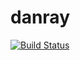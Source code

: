 # danray

[![Build Status](https://travis-ci.org/danielthompson/danray.svg?branch=master)](https://travis-ci.org/danielthompson/danray)